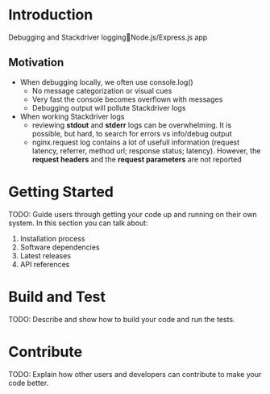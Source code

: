 # Introduction
Debugging and Stackdriver loggingNode.js/Express.js app
## Motivation
* When debugging locally, we often use console.log()
  * No message categorization or visual cues
  * Very fast the console becomes overflown with messages
  * Debugging output will pollute Stackdriver logs
* When working Stackdriver logs
  * reviewing __stdout__ and __stderr__ logs can be overwhelming.
  It is possible, but hard, to search for errors vs info/debug output
  * nginx.request log contains a lot of usefull information (request latency, referrer, method url; response status; latency). However, the __request headers__ and the __request parameters__ are not reported

# Getting Started
TODO: Guide users through getting your code up and running on their own system. In this section you can talk about:
1.	Installation process
2.	Software dependencies
3.	Latest releases
4.	API references

# Build and Test
TODO: Describe and show how to build your code and run the tests.

# Contribute
TODO: Explain how other users and developers can contribute to make your code better.
